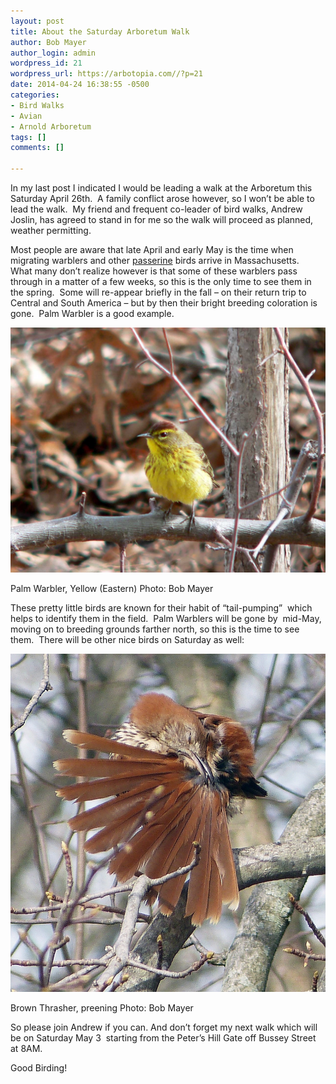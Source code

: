 ```yaml
---
layout: post
title: About the Saturday Arboretum Walk
author: Bob Mayer
author_login: admin
wordpress_id: 21
wordpress_url: https://arbotopia.com//?p=21
date: 2014-04-24 16:38:55 -0500
categories:
- Bird Walks
- Avian
- Arnold Arboretum
tags: []
comments: []

---
```


In my last post I indicated I would be leading a walk at the Arboretum this Saturday April 26th.  A family conflict arose however, so I won’t be able to lead the walk.  My friend and frequent co-leader of bird walks, Andrew Joslin, has agreed to stand in for me so the walk will proceed as planned, weather permitting.

Most people are aware that late April and early May is the time when migrating warblers and other [passerine](http://en.wikipedia.org/wiki/Passerine) birds arrive in Massachusetts.  What many don’t realize however is that some of these warblers pass through in a matter of a few weeks, so this is the only time to see them in the spring.  Some will re-appear briefly in the fall – on their return trip to Central and South America – but by then their bright breeding coloration is gone.  Palm Warbler is a good example.

![](/images/P1080759.jpg)

Palm Warbler, Yellow (Eastern)
Photo: Bob Mayer

These pretty little birds are known for their habit of “tail-pumping”  which helps to identify them in the field.  Palm Warblers will be gone by  mid-May, moving on to breeding grounds farther north, so this is the time to see them.  There will be other nice birds on Saturday as well:

![](/images/P1040891.jpg)

Brown Thrasher, preening
Photo: Bob Mayer

So please join Andrew if you can. And don’t forget my next walk which will be on Saturday May 3  starting from the Peter’s Hill Gate off Bussey Street at 8AM.

Good Birding!
